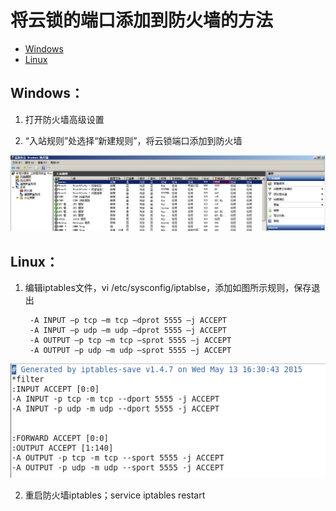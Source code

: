 # 将云锁的端口添加到防火墙的方法 

- [Windows](#Windows)
- [Linux](#Linux)

## Windows：

1. 打开防火墙高级设置

2. “入站规则”处选择“新建规则”，将云锁端口添加到防火墙

  ![](/assets/q2001.png)

## Linux：

1. 编辑iptables文件，vi /etc/sysconfig/iptablse，添加如图所示规则，保存退出
 
        -A INPUT –p tcp –m tcp –dprot 5555 –j ACCEPT        
        -A INPUT –p udp –m udp –dprot 5555 –j ACCEPT        
        -A OUTPUT –p tcp –m tcp –sprot 5555 –j ACCEPT        
        -A OUTPUT –p udp –m udp –sprot 5555 –j ACCEPT
     
  ![](/assets/q2002.png)   

2. 重启防火墙iptables；service iptables restart